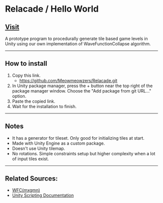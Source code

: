 # Relacade / Hello World

## [Visit](https://github.com/Meowmeowzers/Relacade)
A prototype program to procedurally generate tile based game levels in Unity using our own implementation of WaveFunctionCollapse algorithm.

---
## How to install

1. Copy this link.
	- https://github.com/Meowmeowzers/Relacade.git
2. In Unity package manager, press the + button near the top right of the package manager window.
Choose the "Add package from git URL..." option.
3. Paste the copied link.
4. Wait for the installation to finish.
---
## Notes
- It has a generator for tileset. Only good for initializing tiles at start.
- Made with Unity Engine as a custom package.
- Doesn't use Unity tilemap.
- No rotations. Simple constraints setup but higher complexity when a lot of input tiles exist.
---
## Related Sources:
- [WFC(mxgmn)](https://github.com/mxgmn/WaveFunctionCollapse)
- [Unity Scripting Documentation](https://docs.unity3d.com/2022.2/Documentation/ScriptReference/index.html)